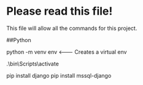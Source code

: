 # Please read this file!

This file will allow all the commands for this project.

##Python

python -m venv env <--- Creates a virtual env

.\bin\Scripts\activate

pip install django
pip install mssql-django
